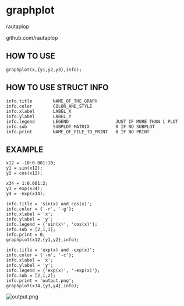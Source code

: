 # graphplot
rautaplop

github.com/rautaplop

## HOW TO USE
```
graphplot(x,{y1,y2,y3},info);
```

## HOW TO USE STRUCT INFO
```
info.title        NAME_OF_THE_GRAPH
info.color        COLOR_AND_STYLE
info.xlabel       LABEL_X
info.ylabel       LABEL_Y
info.legend       LEGEND                  JUST IF MORE THAN 1 PLOT
info.sub          SUBPLOT_MATRIX          0 IF NO SUBPLOT
info.print        NAME_OF_FILE_TO_PRINT   0 IF NO PRINT
```

## EXAMPLE
```
x12 = -10:0.001:10;
y1 = sin(x12);
y2 = cos(x12);

x34 = 1:0.001:2;
y3 = exp(x34);
y4 = -exp(x34);

info.title = 'sin(x) and cos(x)';
info.color = {'-r', '-g'};
info.xlabel = 'x';
info.ylabel = 'y';
info.legend = {'sin(x)', 'cos(x)'};
info.sub = [2,1,1];
info.print = 0;
graphplot(x12,{y1,y2},info);

info.title = 'exp(x) and -exp(x)';
info.color = {'-m', '-c'};
info.xlabel = 'x';
info.ylabel = 'y';
info.legend = {'exp(x)', '-exp(x)'};
info.sub = [2,1,2];
info.print = 'output.png';
graphplot(x34,{y3,y4},info);
```

![output.png](https://raw.githubusercontent.com/rautaplop/graphplot/master/output.png)
